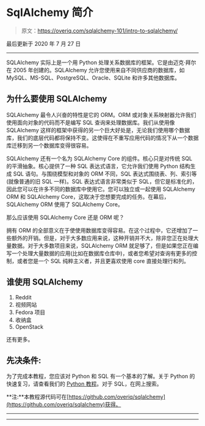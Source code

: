 # SqlAlchemy 简介

> 原文：<https://overiq.com/sqlalchemy-101/intro-to-sqlalchemy/>

最后更新于 2020 年 7 月 27 日

* * *

SQLAlchemy 实际上是一个用 Python 处理关系数据库的框架。它是由迈克·拜尔在 2005 年创建的。SQLAlchemy 允许您使用来自不同供应商的数据库，如 MySQL、MS-SQL、PostgreSQL、Oracle、SQLite 和许多其他数据库。

## 为什么要使用 SQLAlchemy

SQLAlchemy 最令人兴奋的特性是它的 ORM。ORM 或对象关系映射器允许我们使用面向对象的代码而不是编写 SQL 查询来处理数据库。我们从使用像 SQLAlchemy 这样的框架中获得的另一个巨大好处是，无论我们使用哪个数据库，我们的底层代码都将保持不变。这使得在不重写应用代码的情况下从一个数据库迁移到另一个数据库变得很容易。

SQLAlchemy 还有一个名为 SQLAlchemy Core 的组件。核心只是对传统 SQL 的平滑抽象。核心提供了一种 SQL 表达式语言，它允许我们使用 Python 结构生成 SQL 语句。与围绕模型和对象的 ORM 不同，SQL 表达式围绕表、列、索引等(就像普通的旧 SQL 一样)。SQL 表达式语言非常类似于 SQL，但它是标准化的，因此您可以在许多不同的数据库中使用它。您可以独立或一起使用 SQLAlchemy ORM 和 SQLAlchemy Core，这取决于您想要完成的任务。在幕后，SQLAlchemy ORM 使用了 SQLAlchemy Core。

那么应该使用 SQLAlchemy Core 还是 ORM 呢？

拥有 ORM 的全部意义在于使使用数据库变得容易。在这个过程中，它还增加了一些额外的开销。但是，对于大多数应用来说，这种开销并不大，除非您正在处理大量数据。对于大多数项目来说，SQLAlchemy ORM 就足够了，但是如果您正在编写一个处理大量数据的应用(比如在数据库仓库中)，或者您希望对查询有更多的控制，或者您是一个 SQL 纯粹主义者，并且更喜欢使用 core 直接处理行和列。

## 谁使用 SQLAlchemy

1.  Reddit
2.  视频网站
3.  Fedora 项目
4.  收纳盒
5.  OpenStack

还有更多。

## 先决条件:

为了完成本教程，您应该对 Python 和 SQL 有一个基本的了解。关于 Python 的快速复习，请查看我们的 [Python 教程](/python-101/intro-to-python/)。对于 SQL，在网上搜索。

**注:**本教程源代码可在[https://github.com/overiq/sqlalchemy](https://github.com/overiq/sqlalchemy)获得。

* * *

* * *